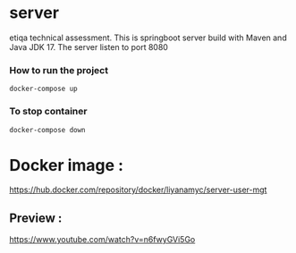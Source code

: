 # server
etiqa technical assessment. This is springboot server build with Maven and Java JDK 17.
The server listen to port 8080

### How to run the project
  
```
docker-compose up
```
### To stop container
```
docker-compose down
```

# Docker image : 
https://hub.docker.com/repository/docker/liyanamyc/server-user-mgt
## Preview :
https://www.youtube.com/watch?v=n6fwyGVi5Go
